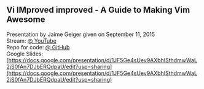 Vi IMproved improved - A Guide to Making Vim Awesome
----------------------------------------------------
Presentation by Jaime Geiger given on September 11, 2015<br>
Stream: [@ YouTube](https://youtu.be/levGBZDwzuw?t=3246)<br>
Repo for code: [@ GitHub](https://github.com/jgeigerm/vim-basic)<br>
Google Slides: [https://docs.google.com/presentation/d/1JF5Ge4sUev9AXbhISthdmwWaL2jS0fAn7DJbERQdpaU/edit?usp=sharing](https://docs.google.com/presentation/d/1JF5Ge4sUev9AXbhISthdmwWaL2jS0fAn7DJbERQdpaU/edit?usp=sharing)
